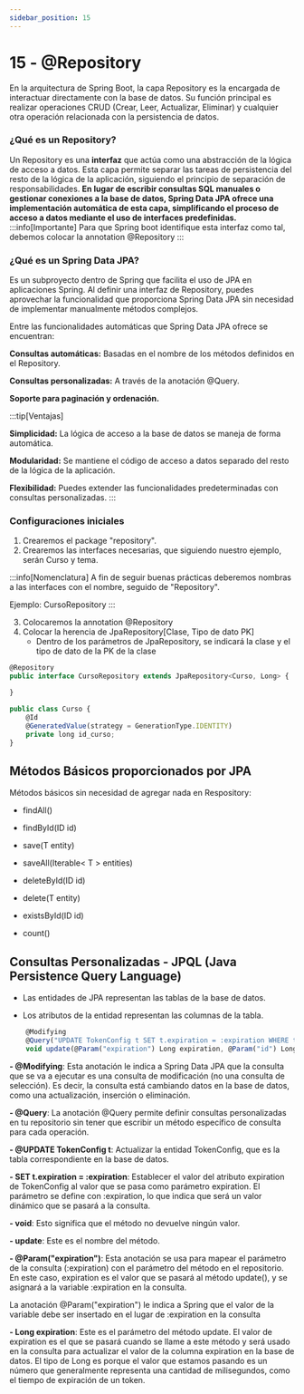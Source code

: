 ```yaml
---
sidebar_position: 15
---
```


# 15 - @Repository

En la arquitectura de Spring Boot, la capa Repository es la encargada de interactuar directamente con la base de datos. Su función principal es realizar operaciones CRUD (Crear, Leer, Actualizar, Eliminar) y cualquier otra operación relacionada con la persistencia de datos.

### ¿Qué es un Repository?

Un Repository es una **interfaz** que actúa como una abstracción de la lógica de acceso a datos. Esta capa permite separar las tareas de persistencia del resto de la lógica de la aplicación, siguiendo el principio de separación de responsabilidades. **En lugar de escribir consultas SQL manuales o gestionar conexiones a la base de datos, Spring Data JPA ofrece una implementación automática de esta capa, simplificando el proceso de acceso a datos mediante el uso de interfaces predefinidas.**
:::info[Importante]
Para que Spring boot identifique esta interfaz como tal, debemos colocar la annotation @Repository
:::

### ¿Qué es un Spring Data JPA?
Es un subproyecto dentro de Spring que facilita el uso de JPA en aplicaciones Spring. Al definir una interfaz de Repository, puedes aprovechar la funcionalidad que proporciona Spring Data JPA sin necesidad de implementar manualmente métodos complejos.


Entre las funcionalidades automáticas que Spring Data JPA ofrece se encuentran:

**Consultas automáticas:** Basadas en el nombre de los métodos definidos en el Repository.

**Consultas personalizadas:** A través de la anotación @Query.

**Soporte para paginación y ordenación.**


:::tip[Ventajas]

**Simplicidad:** La lógica de acceso a la base de datos se maneja de forma automática.

**Modularidad:** Se mantiene el código de acceso a datos separado del resto de la lógica de la aplicación.

**Flexibilidad:** Puedes extender las funcionalidades predeterminadas con consultas personalizadas.
:::


### Configuraciones iniciales
1. Crearemos el package "repository".
2. Crearemos las interfaces necesarias, que siguiendo nuestro ejemplo, serán Curso y tema.

:::info[Nomenclatura]
A fin de seguir buenas prácticas deberemos nombras a las interfaces con el nombre, seguido de "Repository".

Ejemplo: CursoRepository
:::

3. Colocaremos la annotation @Repository
4. Colocar la herencia de JpaRepository[Clase, Tipo de dato PK]
    - Dentro de los parámetros de JpaRepository, se indicará la clase y el tipo de dato de la PK de la clase

```jsx title="CursoRepository"
@Repository
public interface CursoRepository extends JpaRepository<Curso, Long> {

}

```


```jsx title="Curso"
public class Curso {
    @Id
    @GeneratedValue(strategy = GenerationType.IDENTITY)
    private long id_curso;
}
```

## Métodos Básicos proporcionados por JPA


Métodos básicos sin necesidad de agregar nada en Respository: 

-   findAll()

-   findById(ID id)

-   save(T entity)

-   saveAll(Iterable< T > entities)

-   deleteById(ID id)

-   delete(T entity)

-   existsById(ID id)

-   count()

## **Consultas Personalizadas - JPQL (Java Persistence Query Language)**

-   Las entidades de JPA representan las tablas de la base de datos.

-   Los atributos de la entidad representan las columnas de la tabla.

```jsx title=""
    @Modifying
    @Query("UPDATE TokenConfig t SET t.expiration = :expiration WHERE t.id = :id")
    void update(@Param("expiration") Long expiration, @Param("id") Long id);

``` 

**-  @Modifying**: Esta anotación le indica a Spring Data JPA que la consulta que se va a ejecutar es una consulta de modificación (no una consulta de selección). Es decir, la consulta está cambiando datos en la base de datos, como una actualización, inserción o eliminación.


**-  @Query**: La anotación @Query permite definir consultas personalizadas en tu repositorio sin tener que escribir un método específico de consulta para cada operación.


**-  @UPDATE TokenConfig t**:  Actualizar la entidad TokenConfig, que es la tabla correspondiente en la base de datos.

**-  SET t.expiration = :expiration**:  Establecer el valor del atributo expiration de TokenConfig al valor que se pasa como parámetro expiration. El parámetro se define con :expiration, lo que indica que será un valor dinámico que se pasará a la consulta.


**-  void**: Esto significa que el método no devuelve ningún valor.

**-  update**: Este es el nombre del método. 

**-  @Param("expiration")**:  Esta anotación se usa para mapear el parámetro de la consulta (:expiration) con el parámetro del método en el repositorio.
En este caso, expiration es el valor que se pasará al método update(), y se asignará a la variable :expiration en la consulta.

La anotación @Param("expiration") le indica a Spring que el valor de la variable debe ser insertado en el lugar de :expiration en la consulta


**-  Long expiration**: Este es el parámetro del método update. El valor de expiration es el que se pasará cuando se llame a este método y será usado en la consulta para actualizar el valor de la columna expiration en la base de datos. El tipo de Long es porque el valor que estamos pasando es un número que generalmente representa una cantidad de milisegundos, como el tiempo de expiración de un token.
